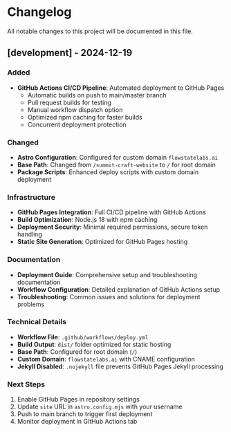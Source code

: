 # Changelog

All notable changes to this project will be documented in this file.

## [development] - 2024-12-19

### Added
- **GitHub Actions CI/CD Pipeline**: Automated deployment to GitHub Pages
  - Automatic builds on push to main/master branch
  - Pull request builds for testing
  - Manual workflow dispatch option
  - Optimized npm caching for faster builds
  - Concurrent deployment protection

### Changed
- **Astro Configuration**: Configured for custom domain `flowstatelabs.ai`
- **Base Path**: Changed from `/summit-craft-website` to `/` for root domain
- **Package Scripts**: Enhanced deploy scripts with custom domain deployment

### Infrastructure
- **GitHub Pages Integration**: Full CI/CD pipeline with GitHub Actions
- **Build Optimization**: Node.js 18 with npm caching
- **Deployment Security**: Minimal required permissions, secure token handling
- **Static Site Generation**: Optimized for GitHub Pages hosting

### Documentation
- **Deployment Guide**: Comprehensive setup and troubleshooting documentation
- **Workflow Configuration**: Detailed explanation of GitHub Actions setup
- **Troubleshooting**: Common issues and solutions for deployment problems

### Technical Details
- **Workflow File**: `.github/workflows/deploy.yml`
- **Build Output**: `dist/` folder optimized for static hosting
- **Base Path**: Configured for root domain (`/`)
- **Custom Domain**: `flowstatelabs.ai` with CNAME configuration
- **Jekyll Disabled**: `.nojekyll` file prevents GitHub Pages Jekyll processing

### Next Steps
1. Enable GitHub Pages in repository settings
2. Update `site` URL in `astro.config.mjs` with your username
3. Push to main branch to trigger first deployment
4. Monitor deployment in GitHub Actions tab
